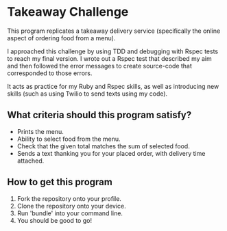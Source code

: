 # Takeaway Challenge #

  This program replicates a takeaway delivery service (specifically the online aspect of ordering food from a menu).

  I approached this challenge by using TDD and debugging with Rspec tests to reach my final version. I wrote out a Rspec test that described my aim and then followed the error messages to create source-code that corresponded to those errors.

  It acts as practice for my Ruby and Rspec skills, as well as introducing new skills (such as using Twilio to send texts using my code).

## What criteria should this program satisfy?
  - Prints the menu.
  - Ability to select food from the menu.
  - Check that the given total matches the sum of selected food.
  - Sends a text thanking you for your placed order, with delivery time attached.

## How to get this program

  1. Fork the repository onto your profile.
  2. Clone the repository onto your device.
  3. Run 'bundle' into your command line.
  4. You should be good to go!
